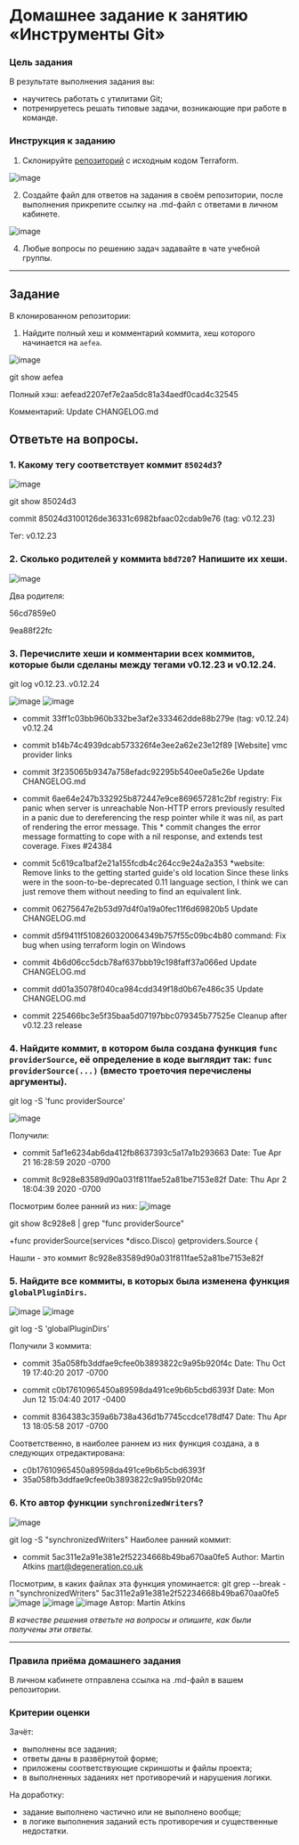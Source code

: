 # Домашнее задание к занятию «Инструменты Git»

### Цель задания

В результате выполнения задания вы:

* научитесь работать с утилитами Git;
* потренируетесь решать типовые задачи, возникающие при работе в команде. 

### Инструкция к заданию

1. Склонируйте [репозиторий](https://github.com/hashicorp/terraform) с исходным кодом Terraform.

![image](https://github.com/bezymel/sysadm-homeworks/assets/129361495/aaa43393-fbc5-4a81-af36-27191868b65b)

2. Создайте файл для ответов на задания в своём репозитории, после выполнения прикрепите ссылку на .md-файл с ответами в личном кабинете.

![image](https://github.com/bezymel/sysadm-homeworks/assets/129361495/500f466d-e1d4-4818-8c54-ff929bbee65a)

4. Любые вопросы по решению задач задавайте в чате учебной группы.

------

## Задание

В клонированном репозитории:

1. Найдите полный хеш и комментарий коммита, хеш которого начинается на `aefea`.

![image](https://github.com/bezymel/sysadm-homeworks/assets/129361495/6afd2f51-03c0-41ba-a065-967b0c2cb313)

git show aefea

Полный хэш: aefead2207ef7e2aa5dc81a34aedf0cad4c32545

Комментарий: Update CHANGELOG.md

## Ответьте на вопросы.

### 1. Какому тегу соответствует коммит `85024d3`?

![image](https://github.com/bezymel/sysadm-homeworks/assets/129361495/605d912b-9879-4c62-8434-a6b31479f305)

git show 85024d3

commit 85024d3100126de36331c6982bfaac02cdab9e76 (tag: v0.12.23)

Тег: v0.12.23

### 2. Сколько родителей у коммита `b8d720`? Напишите их хеши.

![image](https://github.com/bezymel/sysadm-homeworks/assets/129361495/be39350f-4ed8-46bb-b55c-4c3a4601634d)

Два родителя:

56cd7859e0 

9ea88f22fc

### 3. Перечислите хеши и комментарии всех коммитов, которые были сделаны между тегами  v0.12.23 и v0.12.24.

git log v0.12.23..v0.12.24

![image](https://github.com/bezymel/sysadm-homeworks/assets/129361495/8107f919-6ac9-4fd2-8828-115d7f7b2e79)
![image](https://github.com/bezymel/sysadm-homeworks/assets/129361495/5664612d-a20d-45d8-ab6a-c59b0ddb1461)

- commit 33ff1c03bb960b332be3af2e333462dde88b279e (tag: v0.12.24)
  v0.12.24
  
- commit b14b74c4939dcab573326f4e3ee2a62e23e12f89
  [Website] vmc provider links
  
- commit 3f235065b9347a758efadc92295b540ee0a5e26e
  Update CHANGELOG.md
  
- commit 6ae64e247b332925b872447e9ce869657281c2bf
  registry: Fix panic when server is unreachable
  Non-HTTP errors previously resulted in a panic due to dereferencing the resp pointer while it was nil, as part of rendering the error message. This * commit changes the error message formatting to cope 
  with a nil response, and extends test coverage.
  Fixes #24384
  
- commit 5c619ca1baf2e21a155fcdb4c264cc9e24a2a353
  *website: Remove links to the getting started guide's old location
  Since these links were in the soon-to-be-deprecated 0.11 language section, I think we can just remove them without needing to find an equivalent link.
  
- commit 06275647e2b53d97d4f0a19a0fec11f6d69820b5
  Update CHANGELOG.md
  
- commit d5f9411f5108260320064349b757f55c09bc4b80
  command: Fix bug when using terraform login on Windows
  
- commit 4b6d06cc5dcb78af637bbb19c198faff37a066ed
  Update CHANGELOG.md
  
- commit dd01a35078f040ca984cdd349f18d0b67e486c35
  Update CHANGELOG.md
  
- commit 225466bc3e5f35baa5d07197bbc079345b77525e
  Cleanup after v0.12.23 release

### 4. Найдите коммит, в котором была создана функция `func providerSource`, её определение в коде выглядит так: `func providerSource(...)` (вместо троеточия перечислены аргументы).

git log -S 'func providerSource'

![image](https://github.com/bezymel/sysadm-homeworks/assets/129361495/87d6506c-e4e1-46a5-b315-af4cbdc71feb)

Получили:

- commit 5af1e6234ab6da412fb8637393c5a17a1b293663
  Date:   Tue Apr 21 16:28:59 2020 -0700
  
- commit 8c928e83589d90a031f811fae52a81be7153e82f
  Date:   Thu Apr 2 18:04:39 2020 -0700

Посмотрим более ранний из них:
![image](https://github.com/bezymel/sysadm-homeworks/assets/129361495/ad090cab-1aed-48a0-8d6d-59e8906edf92)

git show 8c928e8 | grep "func providerSource"

+func providerSource(services *disco.Disco) getproviders.Source {

Нашли - это коммит 8c928e83589d90a031f811fae52a81be7153e82f

### 5. Найдите все коммиты, в которых была изменена функция `globalPluginDirs`.
![image](https://github.com/bezymel/sysadm-homeworks/assets/129361495/b721e2ef-6b08-4eb1-b57a-62af945a19ed)
![image](https://github.com/bezymel/sysadm-homeworks/assets/129361495/21e156de-597b-447d-bd62-87955ee06e69)

git log -S 'globalPluginDirs'

Получили 3 коммита: 

- commit 35a058fb3ddfae9cfee0b3893822c9a95b920f4c
  Date:   Thu Oct 19 17:40:20 2017 -0700
  
- commit c0b17610965450a89598da491ce9b6b5cbd6393f
  Date:   Mon Jun 12 15:04:40 2017 -0400
  
- commit 8364383c359a6b738a436d1b7745ccdce178df47
  Date:   Thu Apr 13 18:05:58 2017 -0700

Соответственно, в наиболее раннем из них функция создана, а в следующих отредактирована:

* c0b17610965450a89598da491ce9b6b5cbd6393f
* 35a058fb3ddfae9cfee0b3893822c9a95b920f4c

### 6. Кто автор функции `synchronizedWriters`?
![image](https://github.com/bezymel/sysadm-homeworks/assets/129361495/83e1d5be-5917-4e16-aed2-bdadb6830fdf)

git log -S "synchronizedWriters"
Наиболее ранний коммит:

 - commit 5ac311e2a91e381e2f52234668b49ba670aa0fe5
   Author: Martin Atkins mart@degeneration.co.uk
   
Посмотрим, в каких файлах эта функция упоминается: git grep --break -n "synchronizedWriters" 5ac311e2a91e381e2f52234668b49ba670aa0fe5
![image](https://github.com/bezymel/sysadm-homeworks/assets/129361495/0ef14444-998e-4297-b6c1-4130ff609456)
![image](https://github.com/bezymel/sysadm-homeworks/assets/129361495/5459f63e-0600-4fe7-a934-1c703cecc6d1)
![image](https://github.com/bezymel/sysadm-homeworks/assets/129361495/dab1f518-caae-4bd0-ac55-95064a70cddd)
Автор: Martin Atkins


*В качестве решения ответьте на вопросы и опишите, как были получены эти ответы.*

---

### Правила приёма домашнего задания

В личном кабинете отправлена ссылка на .md-файл в вашем репозитории.

### Критерии оценки

Зачёт:

* выполнены все задания;
* ответы даны в развёрнутой форме;
* приложены соответствующие скриншоты и файлы проекта;
* в выполненных заданиях нет противоречий и нарушения логики.

На доработку:

* задание выполнено частично или не выполнено вообще;
* в логике выполнения заданий есть противоречия и существенные недостатки.
